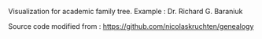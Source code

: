 Visualization for academic family tree.
Example : Dr. Richard G. Baraniuk

Source code modified from : https://github.com/nicolaskruchten/genealogy